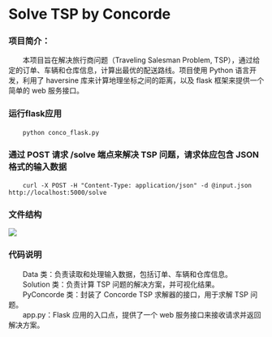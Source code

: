 # Solve TSP by Concorde
### 项目简介：
&emsp;&emsp;本项目旨在解决旅行商问题（Traveling Salesman Problem, TSP），通过给定的订单、车辆和仓库信息，计算出最优的配送路线。项目使用 Python 语言开发，利用了 haversine 库来计算地理坐标之间的距离，以及 flask 框架来提供一个简单的 web 服务接口。
### 运行flask应用
&emsp;&emsp;`python conco_flask.py`
### 通过 POST 请求 /solve 端点来解决 TSP 问题，请求体应包含 JSON 格式的输入数据
&emsp;&emsp;`curl -X POST -H "Content-Type: application/json" -d @input.json http://localhost:5000/solve`
### 文件结构
<img src="&quot;https://github.com/jiuzhangteam/Solve-TSP-by-Concorde/blob/main/structure.png&quot;"/>

### 代码说明
&emsp;&emsp;Data 类：负责读取和处理输入数据，包括订单、车辆和仓库信息。\
&emsp;&emsp;Solution 类：负责计算 TSP 问题的解决方案，并可视化结果。\
&emsp;&emsp;PyConcorde 类：封装了 Concorde TSP 求解器的接口，用于求解 TSP 问题。\
&emsp;&emsp;app.py：Flask 应用的入口点，提供了一个 web 服务接口来接收请求并返回解决方案。
